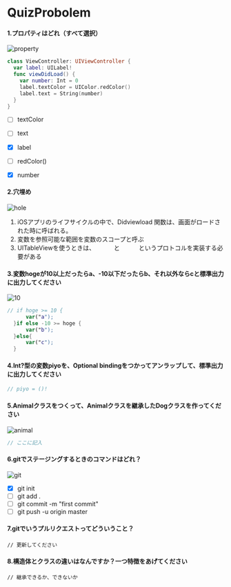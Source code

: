 # QuizProbolem

#### 1.プロパティはどれ（すべて選択）

![property](http://us.123rf.com/450wm/alexmillos/alexmillos1502/alexmillos150200963/36877142-%E7%99%BD%E3%81%84%E8%83%8C%E6%99%AF%E3%81%AE%E4%B8%8A%E3%83%97%E3%83%AD%E3%83%91%E3%83%86%E3%82%A3%E5%80%A4%E9%81%93%E8%B7%AF%E6%A8%99%E8%AD%98%E3%81%AE%E3%82%A4%E3%83%A9%E3%82%B9%E3%83%88-%E3%83%87%E3%82%B6%E3%82%A4%E3%83%B3.jpg?ver=6)

```swift
class ViewController: UIViewController {
  var label: UILabel!
  func viewDidLoad() {
    var number: Int = 0
    label.textColor = UIColor.redColor()
    label.text = String(number)
  }
}
```

- [ ] textColor
- [ ] text
- [x] label
- [ ] redColor()
- [x] number


#### 2.穴埋め

![hole](https://pbs.twimg.com/profile_images/1375053626/_____.jpg)

1. iOSアプリのライフサイクルの中で、Didviewload 関数は、画面がロードされた時に呼ばれる。
1. 変数を参照可能な範囲を変数のスコープと呼ぶ
1. UITableViewを使うときは、 `     ` と `     ` というプロトコルを実装する必要がある

#### 3.変数hogeが10以上だったらa、-10以下だったらb、それ以外ならcと標準出力に出力してください

![10](http://searchengineland.com/figz/wp-content/seloads/2011/07/10-years-in-search-300x300.jpg)

```swift
// if hoge >= 10 {
      var("a");
  }if else -10 >= hoge {
      var("b");
  }else{
      var("c");
  }
```

#### 4.Int?型の変数piyoを、Optional bindingをつかってアンラップして、標準出力に出力してください

```swift
// piyo = ()!
```

#### 5.Animalクラスをつくって、Animalクラスを継承したDogクラスを作ってください

![animal](http://kingofwallpapers.com/animal/animal-007.jpg)

```swift
// ここに記入
```


#### 6.gitでステージングするときのコマンドはどれ？

![git](http://cdn-ak.f.st-hatena.com/images/fotolife/c/chocoken517/20160602/20160602004604.jpg)

- [x] git init
- [ ] git add .
- [ ] git commit -m "first commit"
- [ ] git push -u origin master

#### 7.gitでいうプルリクエストってどういうこと？

```自由記述
// 更新してください
```

#### 8.構造体とクラスの違いはなんですか？一つ特徴をあげてください

```自由記述
// 継承できるか、できないか
```

#### 
